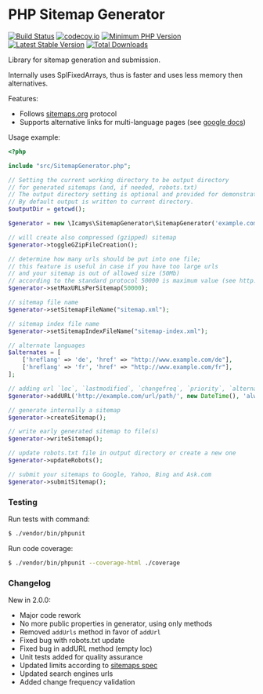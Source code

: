# PHP Sitemap Generator

[![Build Status](https://travis-ci.org/icamys/php-sitemap-generator.svg?branch=master)](https://travis-ci.org/icamys/php-sitemap-generator)
[![codecov.io](https://codecov.io/github/icamys/php-sitemap-generator/coverage.svg?branch=master)](https://codecov.io/github/icamys/php-sitemap-generator?branch=master)
[![Minimum PHP Version](https://img.shields.io/badge/php-%3E%3D%207.2-8892BF.svg)](https://php.net/)
[![Latest Stable Version](https://poser.pugx.org/icamys/php-sitemap-generator/v/stable.png)](https://packagist.org/packages/icamys/php-sitemap-generator)
[![Total Downloads](https://poser.pugx.org/icamys/php-sitemap-generator/downloads)](https://packagist.org/packages/icamys/php-sitemap-generator)

Library for sitemap generation and submission.

Internally uses SplFixedArrays, thus is faster and uses less memory then alternatives.

Features:
* Follows [sitemaps.org](https://sitemaps.org/) protocol
* Supports alternative links for multi-language pages (see [google docs](https://webmasters.googleblog.com/2012/05/multilingual-and-multinational-site.html))

Usage example:

```php
<?php

include "src/SitemapGenerator.php";

// Setting the current working directory to be output directory
// for generated sitemaps (and, if needed, robots.txt)
// The output directory setting is optional and provided for demonstration purpose.
// By default output is written to current directory. 
$outputDir = getcwd();

$generator = new \Icamys\SitemapGenerator\SitemapGenerator('example.com', $outputDir);

// will create also compressed (gzipped) sitemap
$generator->toggleGZipFileCreation();

// determine how many urls should be put into one file;
// this feature is useful in case if you have too large urls
// and your sitemap is out of allowed size (50Mb)
// according to the standard protocol 50000 is maximum value (see http://www.sitemaps.org/protocol.html)
$generator->setMaxURLsPerSitemap(50000);

// sitemap file name
$generator->setSitemapFileName("sitemap.xml");

// sitemap index file name
$generator->setSitemapIndexFileName("sitemap-index.xml");

// alternate languages
$alternates = [
    ['hreflang' => 'de', 'href' => "http://www.example.com/de"],
    ['hreflang' => 'fr', 'href' => "http://www.example.com/fr"],
];

// adding url `loc`, `lastmodified`, `changefreq`, `priority`, `alternates`
$generator->addURL('http://example.com/url/path/', new DateTime(), 'always', 0.5, $alternates);

// generate internally a sitemap
$generator->createSitemap();

// write early generated sitemap to file(s)
$generator->writeSitemap();

// update robots.txt file in output directory or create a new one
$generator->updateRobots();

// submit your sitemaps to Google, Yahoo, Bing and Ask.com
$generator->submitSitemap();
```

### Testing

Run tests with command:

```bash
$ ./vendor/bin/phpunit
```

Run code coverage:

```bash
$ ./vendor/bin/phpunit --coverage-html ./coverage
```

### Changelog

New in 2.0.0:
* Major code rework
* No more public properties in generator, using only methods
* Removed `addUrls` method in favor of `addUrl`
* Fixed bug with robots.txt update
* Fixed bug in addURL method (empty loc)
* Unit tests added for quality assurance
* Updated limits according to [sitemaps spec](https://www.sitemaps.org/protocol.html)
* Updated search engines urls
* Added change frequency validation
